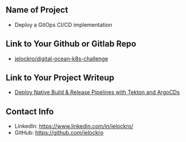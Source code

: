## Name of Project 
* Deploy a GitOps CI/CD implementation
 
## Link to Your Github or Gitlab Repo
* [jelockro/digital-ocean-k8s-challenge](https://github.com/jelockro/digital-ocean-k8s-challenge)

## Link to Your Project Writeup
* [Deploy Native Build & Release Pipelines with Tekton and ArgoCDs](https://github.com/jelockro/digital-ocean-k8s-challenge/blob/main/README.md)

## Contact Info

- LinkedIn: https://www.linkedin.com/in/jelockro/
- GitHub: https://github.com/jelockro
